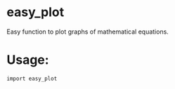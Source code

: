 
# easy_plot

Easy function to plot graphs of mathematical equations.

# Usage:

```shell
import easy_plot
```

